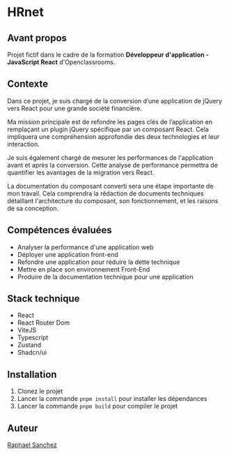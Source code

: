 # HRnet

## Avant propos

Projet fictif dans le cadre de la formation **Développeur d'application - JavaScript React** d'Openclassrooms.

## Contexte

Dans ce projet, je suis chargé de la conversion d’une application de jQuery vers React pour une grande société financière.

Ma mission principale est de refondre les pages clés de l’application en remplaçant un plugin jQuery spécifique par un composant React.
Cela impliquera une compréhension approfondie des deux technologies et leur interaction.

Je suis également chargé de mesurer les performances de l'application avant et après la conversion. Cette analyse de performance permettra de quantifier les avantages de la migration vers React.

La documentation du composant converti sera une étape importante de mon travail. Cela comprendra la rédaction de documents techniques détaillant l'architecture du composant, son fonctionnement, et les raisons de sa conception.

## Compétences évaluées

-   Analyser la performance d'une application web
-   Déployer une application front-end
-   Refondre une application pour réduire la dette technique
-   Mettre en place son environnement Front-End
-   Produire de la documentation technique pour une application

## Stack technique

-   React
-   React Router Dom
-   ViteJS
-   Typescript
-   Zustand
-   Shadcn/ui

## Installation

1. Clonez le projet
2. Lancer la commande `pnpm install` pour installer les dépendances
3. Lancer la commande `pnpm build` pour compiler le projet

## Auteur

[Raphael Sanchez](https://www.linkedin.com/in/raphael-sanchez-design/)
